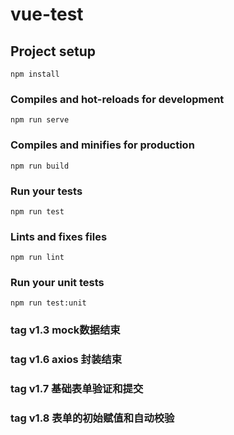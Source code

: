 # vue-test

## Project setup
```
npm install
```

### Compiles and hot-reloads for development
```
npm run serve
```

### Compiles and minifies for production
```
npm run build
```

### Run your tests
```
npm run test
```

### Lints and fixes files
```
npm run lint
```

### Run your unit tests
```
npm run test:unit
```

### tag v1.3 mock数据结束
### tag v1.6 axios 封装结束
### tag v1.7 基础表单验证和提交
### tag v1.8 表单的初始赋值和自动校验
